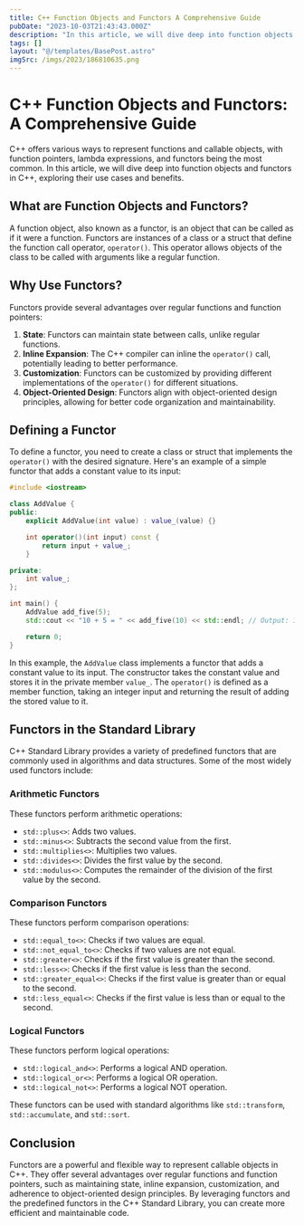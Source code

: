 ```yaml
---
title: C++ Function Objects and Functors A Comprehensive Guide
pubDate: "2023-10-03T21:43:43.000Z"
description: "In this article, we will dive deep into function objects and functors in C++, exploring their use cases and benefits"
tags: []
layout: "@/templates/BasePost.astro"
imgSrc: /imgs/2023/186810635.png
---
```

# C++ Function Objects and Functors: A Comprehensive Guide

C++ offers various ways to represent functions and callable objects, with function pointers, lambda expressions, and functors being the most common. In this article, we will dive deep into function objects and functors in C++, exploring their use cases and benefits.

## What are Function Objects and Functors?

A function object, also known as a functor, is an object that can be called as if it were a function. Functors are instances of a class or a struct that define the function call operator, `operator()`. This operator allows objects of the class to be called with arguments like a regular function.

## Why Use Functors?

Functors provide several advantages over regular functions and function pointers:

1. **State**: Functors can maintain state between calls, unlike regular functions.
2. **Inline Expansion**: The C++ compiler can inline the `operator()` call, potentially leading to better performance.
3. **Customization**: Functors can be customized by providing different implementations of the `operator()` for different situations.
4. **Object-Oriented Design**: Functors align with object-oriented design principles, allowing for better code organization and maintainability.

## Defining a Functor

To define a functor, you need to create a class or struct that implements the `operator()` with the desired signature. Here's an example of a simple functor that adds a constant value to its input:

```cpp
#include <iostream>

class AddValue {
public:
    explicit AddValue(int value) : value_(value) {}

    int operator()(int input) const {
        return input + value_;
    }

private:
    int value_;
};

int main() {
    AddValue add_five(5);
    std::cout << "10 + 5 = " << add_five(10) << std::endl; // Output: 10 + 5 = 15

    return 0;
}
```

In this example, the `AddValue` class implements a functor that adds a constant value to its input. The constructor takes the constant value and stores it in the private member `value_`. The `operator()` is defined as a member function, taking an integer input and returning the result of adding the stored value to it.

## Functors in the Standard Library

C++ Standard Library provides a variety of predefined functors that are commonly used in algorithms and data structures. Some of the most widely used functors include:

### Arithmetic Functors

These functors perform arithmetic operations:

- `std::plus<>`: Adds two values.
- `std::minus<>`: Subtracts the second value from the first.
- `std::multiplies<>`: Multiplies two values.
- `std::divides<>`: Divides the first value by the second.
- `std::modulus<>`: Computes the remainder of the division of the first value by the second.

### Comparison Functors

These functors perform comparison operations:

- `std::equal_to<>`: Checks if two values are equal.
- `std::not_equal_to<>`: Checks if two values are not equal.
- `std::greater<>`: Checks if the first value is greater than the second.
- `std::less<>`: Checks if the first value is less than the second.
- `std::greater_equal<>`: Checks if the first value is greater than or equal to the second.
- `std::less_equal<>`: Checks if the first value is less than or equal to the second.

### Logical Functors

These functors perform logical operations:

- `std::logical_and<>`: Performs a logical AND operation.
- `std::logical_or<>`: Performs a logical OR operation.
- `std::logical_not<>`: Performs a logical NOT operation.

These functors can be used with standard algorithms like `std::transform`, `std::accumulate`, and `std::sort`.

## Conclusion

Functors are a powerful and flexible way to represent callable objects in C++. They offer several advantages over regular functions and function pointers, such as maintaining state, inline expansion, customization, and adherence to object-oriented design principles. By leveraging functors and the predefined functors in the C++ Standard Library, you can create more efficient and maintainable code.
